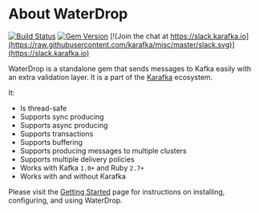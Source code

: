 # About WaterDrop

[![Build Status](https://github.com/karafka/waterdrop/workflows/ci/badge.svg)](https://github.com/karafka/waterdrop/actions?query=workflow%3Aci)
[![Gem Version](https://badge.fury.io/rb/waterdrop.svg)](http://badge.fury.io/rb/waterdrop)
[![Join the chat at https://slack.karafka.io](https://raw.githubusercontent.com/karafka/misc/master/slack.svg)](https://slack.karafka.io)

WaterDrop is a standalone gem that sends messages to Kafka easily with an extra validation layer. It is a part of the [Karafka](https://github.com/karafka/karafka) ecosystem.

It:

- Is thread-safe
- Supports sync producing
- Supports async producing
- Supports transactions
- Supports buffering
- Supports producing messages to multiple clusters
- Supports multiple delivery policies
- Works with Kafka `1.0+` and Ruby `2.7+`
- Works with and without Karafka

Please visit the [Getting Started](https://karafka.io/docs/WaterDrop-Getting-Started/) page for instructions on installing, configuring, and using WaterDrop.
